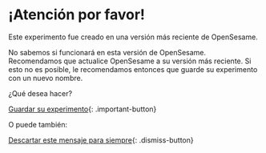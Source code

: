 # ¡Atención por favor!

Este experimento fue creado en una versión más reciente de OpenSesame. 

No sabemos si funcionará en esta versión de OpenSesame. Recomendamos que actualice OpenSesame a su versión más reciente. Si esto no es posible, le recomendamos entonces que guarde su experimento con un nuevo nombre.

¿Qué desea hacer?

[Guardar su experimento](opensesame://action.save){: .important-button} <br />

O puede también:

[Descartar este mensaje para siempre](opensesame://event.os3n_dismiss_old_experiment){: .dismiss-button}
